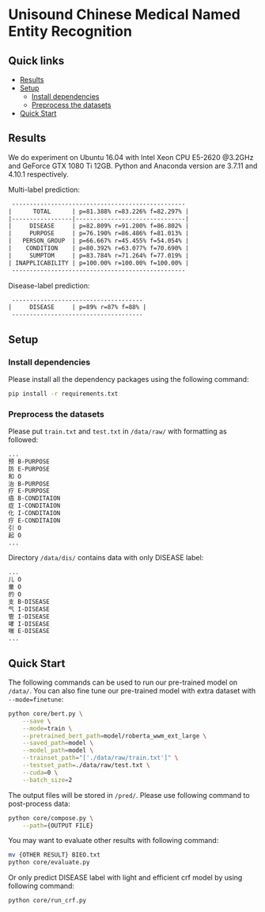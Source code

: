 # Unisound Chinese Medical Named Entity Recognition

## Quick links

- [Results](#results)
- [Setup](#setup)
  - [Install dependencies](#install-dependencies)
  - [Preprocess the datasets](#preprocess-the-datasets)
- [Quick Start](#quick-start)

## Results

We do experiment on Ubuntu 16.04 with Intel Xeon CPU E5-2620 @3.2GHz and GeForce GTX 1080 Ti 12GB. Python and Anaconda version are 3.7.11 and 4.10.1 respectively.

Multi-label prediction:
```txt
 -------------------------------------------------
|      TOTAL      | p=81.388% r=83.226% f=82.297% |
|-----------------|-------------------------------|
|     DISEASE     | p=82.809% r=91.200% f=86.802% |
|     PURPOSE     | p=76.190% r=86.486% f=81.013% |
|   PERSON_GROUP  | p=66.667% r=45.455% f=54.054% |
|    CONDITION    | p=80.392% r=63.077% f=70.690% |
|     SUMPTOM     | p=83.784% r=71.264% f=77.019% |
| INAPPLICABILITY | p=100.00% r=100.00% f=100.00% |
 -------------------------------------------------
```

Disease-label prediction:
```txt
 -------------------------------------
|     DISEASE     | p=89% r=87% f=88% |
 -------------------------------------
```

## Setup

### Install dependencies

Please install all the dependency packages using the following command:

```bash
pip install -r requirements.txt
```

### Preprocess the datasets

Please put `train.txt` and `test.txt` in `/data/raw/` with formatting as followed:

```txt
...
预 B-PURPOSE
防 E-PURPOSE
和 O
治 B-PURPOSE
疗 E-PURPOSE
癌 B-CONDITAION
症 I-CONDITAION
化 I-CONDITAION
疗 E-CONDITAION
引 O
起 O
...
```

Directory `/data/dis/` contains data with only DISEASE label:

```txt
...
儿 O
童 O
的 O
支 B-DISEASE
气 I-DISEASE
管 I-DISEASE
哮 I-DISEASE
喘 E-DISEASE
...
```

## Quick Start

The following commands can be used to run our pre-trained model on `/data/`. You can also fine tune our pre-trained model with extra dataset with `--mode=finetune`:

```bash
python core/bert.py \
    --save \
    --mode=train \
    --pretrained_bert_path=model/roberta_wwm_ext_large \
    --saved_path=model \
    --model_path=model \
    --trainset_path="['./data/raw/train.txt']" \
    --testset_path=./data/raw/test.txt \
    --cuda=0 \
    --batch_size=2
```

The output files will be stored in `/pred/`. Please use following command to post-process data:

```bash
python core/compose.py \
    --path={OUTPUT FILE}
```

You may want to evaluate other results with following command:

```bash
mv {OTHER RESULT} BIEO.txt
python core/evaluate.py
```

Or only predict DISEASE label with light and efficient crf model by using following command:

```bash
python core/run_crf.py
```
